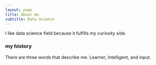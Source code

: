 ```yaml
---
layout: page
title: About me
subtitle: Data Science
---
```


I like data science field because it fulfills my curiosity side.


### my history

There are three words that describe me. Learner, Intelligent, and input. 

